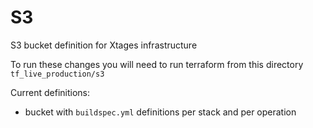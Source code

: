 # S3

S3 bucket definition for Xtages infrastructure

To run these changes you will need to run terraform from this directory `tf_live_production/s3`

Current definitions:
- bucket with `buildspec.yml` definitions per stack and per operation

